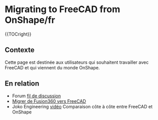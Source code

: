 # Migrating to FreeCAD from OnShape/fr

 {{TOCright}}

## Contexte

Cette page est destinée aux utilisateurs qui souhaitent travailler avec FreeCAD et qui viennent du monde OnShape.

## En relation 

-   Forum [fil de discussion](https://forum.freecadweb.org/viewtopic.php?f=8&t=50973&p=437872#p437863)
-   [Migrer de Fusion360 vers FreeCAD](Migrating_to_FreeCAD_from_Fusion360/fr.md)
-   Joko Engineering [vidéo](https://youtu.be/oH8GOR8Jx88) Comparaison côte à côte entre FreeCAD et OnShape




